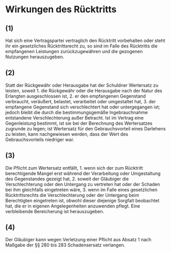# Wirkungen des Rücktritts



## (1)

 Hat sich eine Vertragspartei vertraglich den Rücktritt vorbehalten oder steht ihr ein gesetzliches Rücktrittsrecht zu, so sind im Falle des Rücktritts die empfangenen Leistungen zurückzugewähren und die gezogenen Nutzungen herauszugeben.

## (2)

 Statt der Rückgewähr oder Herausgabe hat der Schuldner Wertersatz zu leisten, soweit  1.
 die Rückgewähr oder die Herausgabe nach der Natur des Erlangten ausgeschlossen ist,
 2.
 er den empfangenen Gegenstand verbraucht, veräußert, belastet, verarbeitet oder umgestaltet hat,
 3.
 der empfangene Gegenstand sich verschlechtert hat oder untergegangen ist; jedoch bleibt die durch die bestimmungsgemäße Ingebrauchnahme entstandene Verschlechterung außer Betracht.
Ist im Vertrag eine Gegenleistung bestimmt, ist sie bei der Berechnung des Wertersatzes zugrunde zu legen; ist Wertersatz für den Gebrauchsvorteil eines Darlehens zu leisten, kann nachgewiesen werden, dass der Wert des Gebrauchsvorteils niedriger war.

## (3)

 Die Pflicht zum Wertersatz entfällt,  1.
 wenn sich der zum Rücktritt berechtigende Mangel erst während der Verarbeitung oder Umgestaltung des Gegenstandes gezeigt hat,
 2.
 soweit der Gläubiger die Verschlechterung oder den Untergang zu vertreten hat oder der Schaden bei ihm gleichfalls eingetreten wäre,
 3.
 wenn im Falle eines gesetzlichen Rücktrittsrechts die Verschlechterung oder der Untergang beim Berechtigten eingetreten ist, obwohl dieser diejenige Sorgfalt beobachtet hat, die er in eigenen Angelegenheiten anzuwenden pflegt.
Eine verbleibende Bereicherung ist herauszugeben.

## (4)

 Der Gläubiger kann wegen Verletzung einer Pflicht aus Absatz 1 nach Maßgabe der §§ 280 bis 283 Schadensersatz verlangen. 

